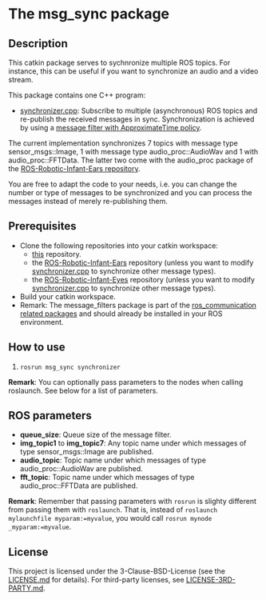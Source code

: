 # The msg_sync package

## Description

This catkin package serves to sychnronize multiple ROS topics. For instance, this can be useful if you want to synchronize an audio and a video stream.

This package contains one C++ program:
- [synchronizer.cpp](src/msg_sync/synchronizer.cpp): Subscribe to multiple (asynchronous) ROS topics and re-publish the received messages in sync. Synchronization is achieved by using a [message filter with ApproximateTime policy](http://wiki.ros.org/message_filters#ApproximateTime_Policy).

The current implementation synchronizes 7 topics with message type sensor_msgs::Image, 1 with message type audio_proc::AudioWav and 1 with audio_proc::FFTData. The latter two come with the audio_proc package of the [ROS-Robotic-Infant-Ears repository](https://github.com/pjckoch/ROS-Robotic-Infant-Ears.git).

You are free to adapt the code to your needs, i.e. you can change the number or type of messages to be synchronized and you can process the messages instead of merely re-publishing them.

## Prerequisites
- Clone the following repositories into your catkin workspace:
  - [this](https://github.com/pjckoch/ROS-Timing.git) repository.
  - the [ROS-Robotic-Infant-Ears](https://github.com/pjckoch/ROS-Robotic-Infant-Ears.git) repository (unless you want to modify [synchronizer.cpp](src/msg_sync/synchronizer.cpp) to synchronize other message types).
  - the [ROS-Robotic-Infant-Eyes](https://github.com/pjckoch/ROS-Robotic-Infant-Eyes.git) repository (unless you want to modify [synchronizer.cpp](src/msg_sync/synchronizer.cpp) to synchronize other message types).
- Build your catkin workspace.
- Remark: The message_filters package is part of the [ros_communication related packages](https://github.com/ros/ros_comm.git) and should already be installed in your ROS environment.

## How to use
1. `rosrun msg_sync synchronizer`

**Remark**: You can optionally pass parameters to the nodes when calling roslaunch. See below for a list of parameters.

## ROS parameters

- **queue_size**: Queue size of the message filter.
- **img_topic1** to **img_topic7**: Any topic name under which messages of type sensor_msgs::Image are published.
- **audio_topic**: Topic name under which messages of type audio_proc::AudioWav are published.
- **fft_topic**: Topic name under which messages of type audio_proc::FFTData are published.

**Remark**: Remember that passing parameters with `rosrun` is slighty different from passing them with `roslaunch`. That is, instead of `roslaunch mylaunchfile myparam:=myvalue`, you would call `rosrun mynode _myparam:=myvalue`.

## License

This project is licensed under the 3-Clause-BSD-License (see the [LICENSE.md](../LICENSE/LICENSE.md) for details). For third-party licenses, see [LICENSE-3RD-PARTY.md](../LICENSE/LICENSE-3RD-PARTY.md).
